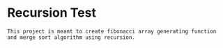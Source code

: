 # Recursion Test

    This project is meant to create fibonacci array generating function and merge sort algorithm using recursion.

